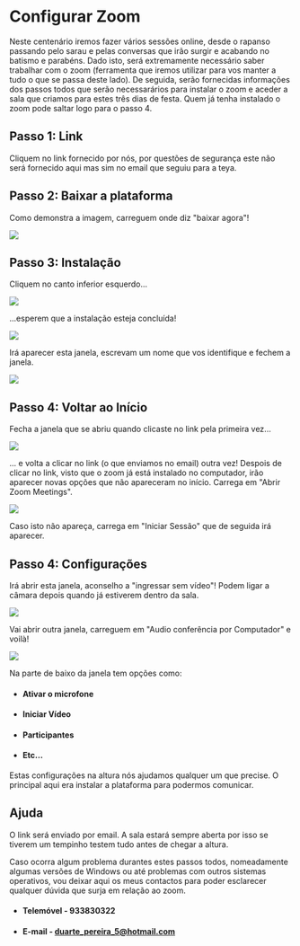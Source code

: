 # **Configurar Zoom**
Neste centenário iremos fazer vários sessões online, desde o rapanso passando pelo sarau e pelas conversas que irão surgir e acabando no batismo e parabéns. Dado isto, será extremamente necessário saber trabalhar com o zoom (ferramenta que iremos utilizar para vos manter a tudo o que se passa deste lado).
De seguida, serão fornecidas informações dos passos todos que serão necessarários para instalar o zoom e aceder a sala que criamos para estes três dias de festa. Quem já tenha instalado o zoom pode saltar logo para o passo 4.

## Passo 1: Link
Cliquem no link fornecido por nós, por questões de segurança este não será fornecido aqui mas sim no email que seguiu para a teya.

## Passo 2: Baixar a plataforma
Como demonstra a imagem, carreguem onde diz "baixar agora"!

![](/github/images/baixar.png)

## Passo 3: Instalação
Cliquem no canto inferior esquerdo...

![](/github/images/carregar.png)

...esperem que a instalação esteja concluída!

![](/github/images/instalacao.png)

Irá aparecer esta janela, escrevam um nome que vos identifique e fechem a janela.

![](/github/images/nome.png)

## Passo 4: Voltar ao Início
Fecha a janela que se abriu quando clicaste no link pela primeira vez...

![](/github/images/fechar.png)

... e volta a clicar no link (o que enviamos no email) outra vez!
Despois de clicar no link, visto que o zoom já está instalado no computador, irão aparecer novas opções que não apareceram no início. Carrega em "Abrir Zoom Meetings".

![](/github/images/zoomMeetings.png)

Caso isto não apareça, carrega em "Iniciar Sessão" que de seguida irá aparecer.

## Passo 4: Configurações
Irá abrir esta janela, aconselho a "ingressar sem vídeo"! Podem ligar a câmara depois quando já estiverem dentro da sala.

![](/github/images/video.png)

Vai abrir outra janela, carreguem em "Audio conferência por Computador" e voilà!

![](/github/images/voila.png)

Na parte de baixo da janela tem opções como:
- #### Ativar o microfone
- #### Iniciar Vídeo
- #### Participantes
- #### Etc...

Estas configurações na altura nós ajudamos qualquer um que precise. O principal aqui era instalar a plataforma para podermos comunicar.

## Ajuda

O link será enviado por email. A sala estará sempre aberta por isso se tiverem um tempinho testem tudo antes de chegar a altura.

Caso ocorra algum problema durantes estes passos todos, nomeadamente algumas versões de Windows ou até problemas com outros sistemas operativos, vou deixar aqui os meus contactos para poder esclarecer qualquer dúvida que surja em relação ao zoom.

- #### Telemóvel - 933830322
- #### E-mail - duarte_pereira_5@hotmail.com


